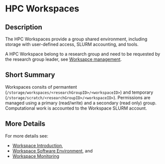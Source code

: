 # HPC Workspaces

## Description
The HPC Workspaces provide a group shared environment, including storage with user-defined access, SLURM accounting, and tools. 

A HPC Workspace belong to a research group and need to be requested by the research group leader, see [Worksapce management](../hpc-workspaces/management.md). 

## Short Summary
Workspaces consits of permantent (`/storage/workspaces/<researchGroupID>/<workspaceID>`) and temporary (`/storage/scratch/<researchGroupID>/<workspaceID>`). 
Permissions are managed using a primary (read/write) and a secondary (read only) group. Computational work is accounted to the Workspace SLURM account. 

## More Details
For more details see: 

- [Workspace Introduction](../hpc-workspaces/workspaces.md), 
- [Workspace Software Environment](../hpc-workspaces/environment.md), and 
- [Workspace Monitoring](../hpc-workspaces/monitoring.md)
